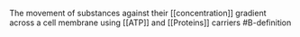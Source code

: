 The movement of substances against their [[concentration]] gradient across a cell membrane using [[ATP]] and [[Proteins]] carriers
#B-definition 